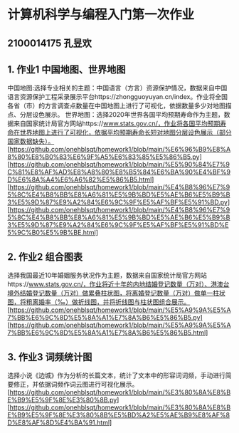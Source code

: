 # 计算机科学与编程入门第一次作业
## 2100014175 孔昱欢
## 1. 作业1 中国地图、世界地图
中国地图:选择专业相关的主题：中国语言（方言）资源保护情况，数据来自中国语言资源保护工程采录展示平台https://zhongguoyuyan.cn/index。作业将全国各省（市）的方言调查点数量在中国地图上进行了可视化，依据数量多少对地图描点、分层设色展示。
世界地图：选择2020年世界各国平均预期寿命作为主题，数据来自国家统计局官方网站https://www.stats.gov.cn/，作业将各国平均预期寿命在世界地图上进行了可视化，依据平均预期寿命长短对地图分层设色展示（部分国家数据缺失）。
[https://github.com/onehblsqt/homework1/blob/main/%E6%96%B9%E8%A8%80%E8%B0%83%E6%9F%A5%E6%83%85%E5%86%B5.py]
[https://github.com/onehblsqt/homework1/blob/main/%E5%90%84%E7%9C%81%E8%AF%AD%E8%A8%80%E8%B5%84%E6%BA%90%E4%BF%9D%E6%8A%A4%E6%A6%82%E5%86%B5.html]
[https://github.com/onehblsqt/homework1/blob/main/%E4%B8%96%E7%95%8C%E4%B8%BB%E8%A6%81%E5%9B%BD%E5%AE%B6%E5%B9%B3%E5%9D%87%E9%A2%84%E6%9C%9F%E5%AF%BF%E5%91%BD.py]
[https://github.com/onehblsqt/homework1/blob/main/%E4%B8%96%E7%95%8C%E4%B8%BB%E8%A6%81%E5%9B%BD%E5%AE%B6%E5%B9%B3%E5%9D%87%E9%A2%84%E6%9C%9F%E5%AF%BF%E5%91%BD%E5%9C%B0%E5%9B%BE.html]

## 2. 作业2 组合图表
选择我国最近10年婚姻服务状况作为主题，数据来自国家统计局官方网站https://www.stats.gov.cn/，作业将近十年的内地结婚登记数量（万对）、港澳台境外结婚登记数量（万对）做累叠柱状图，将离婚登记数量（万对）做单一柱状图，将粗离婚率（‰）做折线图，并将折线图与柱状图组合展示。
[https://github.com/onehblsqt/homework1/blob/main/%E5%A9%9A%E5%A7%BB%E6%9C%8D%E5%8A%A1%E7%8A%B6%E5%86%B5.py]
[https://github.com/onehblsqt/homework1/blob/main/%E5%A9%9A%E5%A7%BB%E6%9C%8D%E5%8A%A1%E7%8A%B6%E5%86%B5.html]

## 3. 作业3 词频统计图
选择小说《边城》作为分析的长篇文本，统计了文本中的形容词词频，手动进行简要修正，并依据词频作词云图进行可视化展示。
[https://github.com/onehblsqt/homework1/blob/main/%E3%80%8A%E8%BE%B9%E5%9F%8E%E3%80%8B.py]
[https://github.com/onehblsqt/homework1/blob/main/%E3%80%8A%E8%BE%B9%E5%9F%8E%E3%80%8B%E5%BD%A2%E5%AE%B9%E8%AF%8D%E8%AF%8D%E4%BA%91.html]
